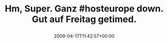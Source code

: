 ---
retweeted: false
source: <a href="http://twitter.com" rel="nofollow">Twitter Web Client</a>
entities:
  hashtags:
  - text: hosteurope
    indices:
    - '16'
    - '27'
  symbols: []
  user_mentions: []
  urls: []
display_text_range:
- '0'
- '58'
favorite_count: '0'
id_str: '1541332995'
truncated: false
retweet_count: '0'
id: '1541332995'
created_at: Fri Apr 17 11:42:57 +0000 2009
favorited: false
full_text: 'Hm, Super. Ganz #hosteurope down. Gut auf Freitag getimed.'
lang: de
tags:
- hosteurope
- pesos/twitter
date: '2009-04-17T11:42:57+00:00'
src: https://twitter.com/bascht/status/1541332995
original_url: https://twitter.com/bascht/status/1541332995
type: twitter_tweet
text: 'Hm, Super. Ganz #hosteurope down. Gut auf Freitag getimed.'
title: 'Hm, Super. Ganz #hosteurope down. Gut auf Freitag getimed.

  '

---